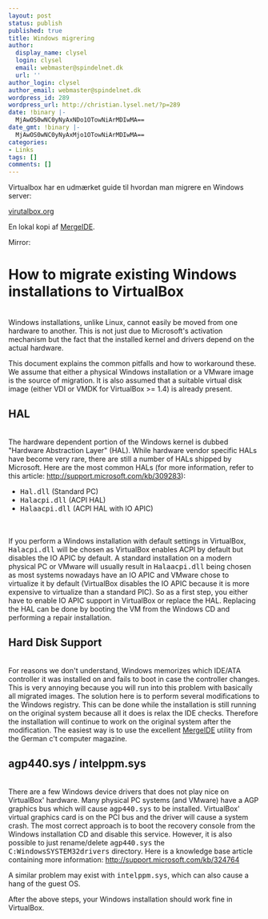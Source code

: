 ```yaml
---
layout: post
status: publish
published: true
title: Windows migrering
author:
  display_name: clysel
  login: clysel
  email: webmaster@spindelnet.dk
  url: ''
author_login: clysel
author_email: webmaster@spindelnet.dk
wordpress_id: 289
wordpress_url: http://christian.lysel.net/?p=289
date: !binary |-
  MjAwOS0wNC0yNyAxNDo1OTowNiArMDIwMA==
date_gmt: !binary |-
  MjAwOS0wNC0yNyAxMjo1OTowNiArMDIwMA==
categories:
- Links
tags: []
comments: []
---
```

<p>Virtualbox har en udm&aelig;rket guide til hvordan man migrere en Windows server:</p>
<p><a href="http://www.virtualbox.org/wiki/Migrate_Windows" target="_blank">virutalbox.org</a></p>
<p>En lokal kopi af <a href="http://christian.lysel.net/wp-content/uploads/2009/04/mergeide.zip">MergeIDE</a>.</p>
<p>Mirror:</p>
<div class="wikipage">
<div id="searchable">
<h1 id="HowtomigrateexistingWindowsinstallationstoVirtualBox">How to migrate existing Windows installations to VirtualBox</h1><br />
Windows installations, unlike Linux, cannot easily be moved from one hardware to another. This is not just due to Microsoft's activation mechanism but the fact that the installed kernel and drivers depend on the actual hardware.</p>
<p>This document explains the common pitfalls and how to workaround these. We assume that either a physical Windows installation or a VMware image is the source of migration. It is also assumed that a suitable virtual disk image (either VDI or VMDK for VirtualBox >= 1.4) is already present.</p>
<h2 id="HAL">HAL</h2><br />
The hardware dependent portion of the Windows kernel is dubbed "Hardware Abstraction Layer" (HAL). While hardware vendor specific HALs have become very rare, there are still a number of HALs shipped by Microsoft. Here are the most common HALs (for more information, refer to this article: <a class="ext-link" href="http://support.microsoft.com/kb/309283"><span class="icon">http://support.microsoft.com/kb/309283</span></a>):</p>
<ul>
<li><tt>Hal.dll</tt> (Standard PC)</li>
<li><tt>Halacpi.dll</tt> (ACPI HAL)</li>
<li><tt>Halaacpi.dll</tt> (ACPI HAL with IO APIC)</li><br />
</ul><br />
If you perform a Windows installation with default settings in VirtualBox, <tt>Halacpi.dll</tt> will be chosen as VirtualBox enables ACPI by default but disables the IO APIC by default. A standard installation on a modern physical PC or VMware will usually result in <tt>Halaacpi.dll</tt> being chosen as most systems nowadays have an IO APIC and VMware chose to virtualize it by default (VirtualBox disables the IO APIC because it is more expensive to virtualize than a standard PIC). So as a first step, you either have to enable IO APIC support in VirtualBox or replace the HAL. Replacing the HAL can be done by booting the VM from the Windows CD and performing a repair installation.</p>
<h2 id="HardDiskSupport">Hard Disk Support</h2><br />
For reasons we don't understand, Windows memorizes which IDE/ATA controller it was installed on and fails to boot in case the controller changes. This is very annoying because you will run into this problem with basically all migrated images. The solution here is to perform several modifications to the Windows registry. This can be done while the installation is still running on the original system because all it does is relax the IDE checks. Therefore the installation will continue to work on the original system after the modification. The easiest way is to use the excellent <a class="attachment" title="Attachment Migrate_Windows: MergeIDE.zip" href="http://www.virtualbox.org/attachment/wiki/Migrate_Windows/MergeIDE.zip">MergeIDE</a> utility from the German c't computer magazine.</p>
<h2 id="agp440.sysintelppm.sys">agp440.sys / intelppm.sys</h2><br />
There are a few Windows device drivers that does not play nice on VirtualBox' hardware. Many physical PC systems (and VMware) have a AGP graphics bus which will cause <tt>agp440.sys</tt> to be installed. VirtualBox' virtual graphics card is on the PCI bus and the driver will cause a system crash. The most correct approach is to boot the recovery console from the Windows installation CD and disable this service. However, it is also possible to just rename/delete <tt>agp440.sys</tt> the <tt>C:WindowsSYSTEM32drivers</tt> directory. Here is a knowledge base article containing more information: <a class="ext-link" href="http://support.microsoft.com/kb/324764"><span class="icon">http://support.microsoft.com/kb/324764</span></a></p>
<p>A similar problem may exist with <tt>intelppm.sys</tt>, which can also cause a hang of the guest OS.</p>
<p>After the above steps, your Windows installation should work fine in VirtualBox.</div><br />
</div></p>

